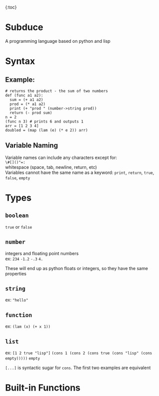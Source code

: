 {:toc}
# Subduce
A programming language based on python and lisp
# Syntax
## Example:
```
# returns the product - the sum of two numbers
def (func a1 a2):
  sum = (+ a1 a2)
  prod = (* a1 a2)
  print (+ "prod " (number->string prod))
  return (- prod sum)
n = 2
(func n 3) # prints 6 and outputs 1
arr = [1 2 3 4]
doubled = (map (lam (e) (* e 2)) arr)
```
## Variable Naming
Variable names can include any characters except for:    
`\#[]()"=:`  
whitespace (space, tab, newline, return, etc)  
Variables cannot have the same name as a keyword: `print`, `return`, `true`, `false`, `empty`
# Types
## `boolean`
`true` or `false`
## `number`
integers and floating point numbers  
ex: `234` `-1.2` `-.3` `4.`  
  
These will end up as python floats or integers, so they have the same properties
## `string`
ex: `"hello"`
## `function`
ex: `(lam (x) (+ x 1))`
## `list`
ex: `[1 2 true "lisp"]` `(cons 1 (cons 2 (cons true (cons "lisp" (cons empty)))))` `empty`  
  
`[...]` is syntactic sugar for `cons`. The first two examples are equivalent
# Built-in Functions
